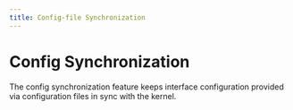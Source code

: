 ```yaml
---
title: Config-file Synchronization
---
```


# Config Synchronization

The config synchronization feature keeps interface configuration provided via configuration files in sync with the kernel.
